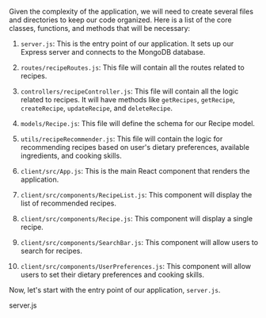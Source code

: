 Given the complexity of the application, we will need to create several files and directories to keep our code organized. Here is a list of the core classes, functions, and methods that will be necessary:

1. `server.js`: This is the entry point of our application. It sets up our Express server and connects to the MongoDB database.

2. `routes/recipeRoutes.js`: This file will contain all the routes related to recipes.

3. `controllers/recipeController.js`: This file will contain all the logic related to recipes. It will have methods like `getRecipes`, `getRecipe`, `createRecipe`, `updateRecipe`, and `deleteRecipe`.

4. `models/Recipe.js`: This file will define the schema for our Recipe model.

5. `utils/recipeRecommender.js`: This file will contain the logic for recommending recipes based on user's dietary preferences, available ingredients, and cooking skills.

6. `client/src/App.js`: This is the main React component that renders the application.

7. `client/src/components/RecipeList.js`: This component will display the list of recommended recipes.

8. `client/src/components/Recipe.js`: This component will display a single recipe.

9. `client/src/components/SearchBar.js`: This component will allow users to search for recipes.

10. `client/src/components/UserPreferences.js`: This component will allow users to set their dietary preferences and cooking skills.

Now, let's start with the entry point of our application, `server.js`.

server.js
